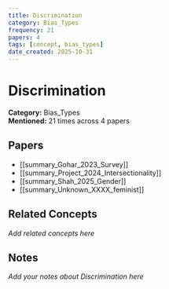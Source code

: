 ```yaml
---
title: Discrimination
category: Bias_Types
frequency: 21
papers: 4
tags: [concept, bias_types]
date_created: 2025-10-31
---
```


# Discrimination

**Category:** Bias_Types  
**Mentioned:** 21 times across 4 papers

## Papers

- [[summary_Gohar_2023_Survey]]
- [[summary_Project_2024_Intersectionality]]
- [[summary_Shah_2025_Gender]]
- [[summary_Unknown_XXXX_feminist]]

## Related Concepts

*Add related concepts here*

## Notes

*Add your notes about Discrimination here*
